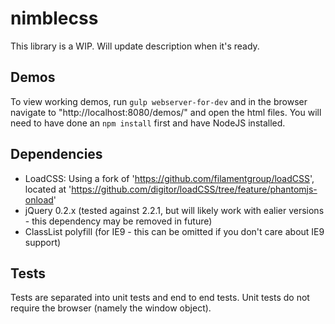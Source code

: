 # nimblecss
This library is a WIP. Will update description when it's ready.

## Demos
To view working demos, run `gulp webserver-for-dev` and in the browser navigate to "http://localhost:8080/demos/" and open the html files.
You will need to have done an `npm install` first and have NodeJS installed.

## Dependencies
- LoadCSS: Using a fork of 'https://github.com/filamentgroup/loadCSS', located at 'https://github.com/digitor/loadCSS/tree/feature/phantomjs-onload'
- jQuery 0.2.x (tested against 2.2.1, but will likely work with ealier versions - this dependency may be removed in future)
- ClassList polyfill (for IE9 - this can be omitted if you don't care about IE9 support)

## Tests
Tests are separated into unit tests and end to end tests. Unit tests do not require the browser (namely the window object).